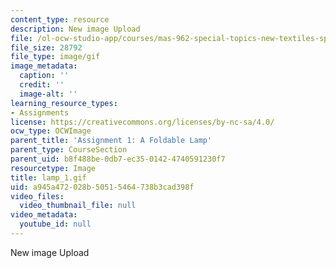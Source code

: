```yaml
---
content_type: resource
description: New image Upload
file: /ol-ocw-studio-app/courses/mas-962-special-topics-new-textiles-spring-2010/a945a472028b50515464738b3cad398f_lamp_1.gif
file_size: 28792
file_type: image/gif
image_metadata:
  caption: ''
  credit: ''
  image-alt: ''
learning_resource_types:
- Assignments
license: https://creativecommons.org/licenses/by-nc-sa/4.0/
ocw_type: OCWImage
parent_title: 'Assignment 1: A Foldable Lamp'
parent_type: CourseSection
parent_uid: b8f488be-0db7-ec35-0142-4740591230f7
resourcetype: Image
title: lamp_1.gif
uid: a945a472-028b-5051-5464-738b3cad398f
video_files:
  video_thumbnail_file: null
video_metadata:
  youtube_id: null
---
```

New image Upload